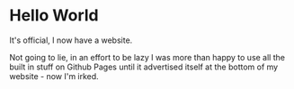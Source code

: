 # Hello World

It's official, I now have a website.

Not going to lie, in an effort to be lazy I was more than happy to use all the built in stuff on Github Pages until it advertised itself at the bottom of my website - now I'm irked.
